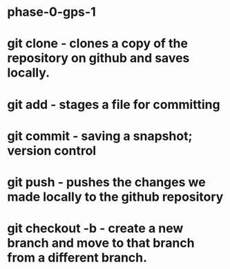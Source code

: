 # phase-0-gps-1
# git clone - clones a copy of the repository on github and saves locally.
# git add - stages a file for committing
# git commit - saving a snapshot; version control
# git push - pushes the changes we made locally to the github repository
# git checkout -b - create a new branch and move to that branch from a different branch.